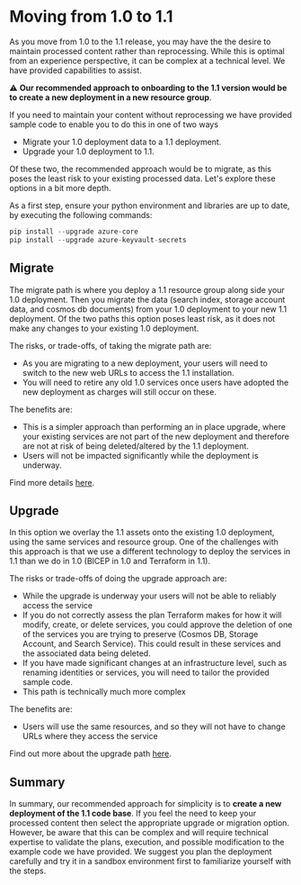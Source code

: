 # Moving from 1.0 to 1.1

As you move from 1.0 to the 1.1 release, you may have the the desire to maintain processed content rather than reprocessing. While this is optimal from an experience perspective, it can be complex at a technical level. We have provided capabilities to assist.

:warning: **Our recommended approach to onboarding to the 1.1 version would be to create a new deployment in a new resource group**.

If you need to maintain your content without reprocessing we have provided sample code to enable you to do this in one of two ways

- Migrate your 1.0 deployment data to a 1.1 deployment.
- Upgrade your 1.0 deployment to 1.1.

Of these two, the recommended approach would be to migrate, as this poses the least risk to your existing processed data. Let's explore these options in a bit more depth.

As a first step, ensure your python environment and libraries are up to date, by executing the following commands:

```python
pip install --upgrade azure-core
pip install --upgrade azure-keyvault-secrets
```

## Migrate

The migrate path is where you deploy a 1.1 resource group along side your 1.0 deployment. Then you migrate the data (search index, storage account data, and cosmos db documents) from your 1.0 deployment to your new 1.1 deployment. Of the two paths this option poses least risk, as it does not make any changes to your existing 1.0 deployment.

The risks, or trade-offs, of taking the migrate path are:

- As you are migrating to a new deployment, your users will need to switch to the new web URLs to access the 1.1 installation.
- You will need to retire any old 1.0 services once users have adopted the new deployment as charges will still occur on these.

The benefits are:

- This is a simpler approach than performing an in place upgrade, where your existing services are not part of the new deployment and therefore are not at risk of being deleted/altered by the 1.1 deployment.
- Users will not be impacted significantly while the deployment is underway.

Find more details [here](migrate.md).

## Upgrade

In this option we overlay the 1.1 assets onto the existing 1.0 deployment, using the same services and resource group. One of the challenges with this approach is that we use a different technology to deploy the services in 1.1 than we do in 1.0 (BICEP in 1.0 and Terraform in 1.1).

The risks or trade-offs of doing the upgrade approach are:

- While the upgrade is underway your users will not be able to reliably access the service
- If you do not correctly assess the plan Terraform makes for how it will modify, create, or delete services, you could approve the deletion of one of the services you are trying to preserve (Cosmos DB, Storage Account, and Search Service). This could result in these services and the associated data being deleted.
- If you have made significant changes at an infrastructure level, such as renaming identities or services, you will need to tailor the provided sample code.
- This path is technically much more complex

The benefits are:

- Users will use the same resources, and so they will not have to change URLs where they access the service

Find out more about the upgrade path [here](upgrade.md).

## Summary

In summary, our recommended approach for simplicity is to **create a new deployment of the 1.1 code base**. If you feel the need to keep your processed content then select the appropriate upgrade or migration option. However, be aware that this can be complex and will require technical expertise to validate the plans, execution, and possible modification to the example code we have provided. We suggest you plan the deployment carefully and try it in a sandbox environment first to familiarize yourself with the steps.
